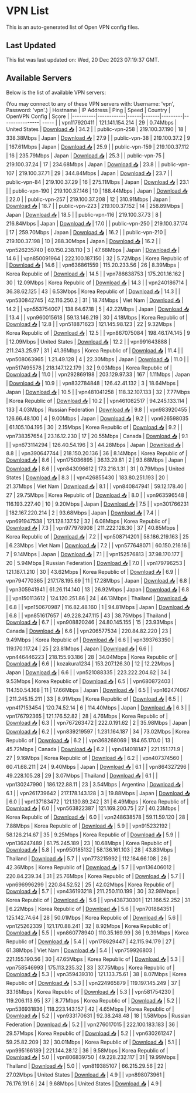 # VPN List

This is an auto-generated list of Open VPN config files.

## Last Updated

This list was last updated on: Wed, 20 Dec 2023 07:19:37 GMT.

## Available Servers

Below is the list of available VPN servers:

(You may connect to any of these VPN servers with: Username: 'vpn', Password: 'vpn'.)
| Hostname | IP Address | Ping | Speed | Country | OpenVPN Config | Score |
|----------|------------|------|-------|---------|----------------| ----- |
| vpn117920411 | 121.141.154.214 | 29 | 0.74Mbps | United States | [Download 📥](./configs/server_0_US.ovpn) | 34.2 |
| public-vpn-258 | 219.100.37.190 | 18 | 338.38Mbps | Japan | [Download 📥](./configs/server_1_JP.ovpn) | 27.9 |
| public-vpn-38 | 219.100.37.2 | 9 | 167.61Mbps | Japan | [Download 📥](./configs/server_2_JP.ovpn) | 25.9 |
| public-vpn-159 | 219.100.37.112 | 16 | 235.79Mbps | Japan | [Download 📥](./configs/server_3_JP.ovpn) | 25.3 |
| public-vpn-75 | 219.100.37.24 | 17 | 234.68Mbps | Japan | [Download 📥](./configs/server_4_JP.ovpn) | 23.8 |
| public-vpn-107 | 219.100.37.71 | 29 | 344.84Mbps | Japan | [Download 📥](./configs/server_5_JP.ovpn) | 23.7 |
| public-vpn-84 | 219.100.37.29 | 16 | 275.11Mbps | Japan | [Download 📥](./configs/server_6_JP.ovpn) | 23.1 |
| public-vpn-190 | 219.100.37.146 | 10 | 188.44Mbps | Japan | [Download 📥](./configs/server_7_JP.ovpn) | 22.0 |
| public-vpn-257 | 219.100.37.208 | 12 | 310.91Mbps | Japan | [Download 📥](./configs/server_8_JP.ovpn) | 18.7 |
| public-vpn-223 | 219.100.37.152 | 14 | 258.89Mbps | Japan | [Download 📥](./configs/server_9_JP.ovpn) | 18.5 |
| public-vpn-116 | 219.100.37.73 | 8 | 216.84Mbps | Japan | [Download 📥](./configs/server_10_JP.ovpn) | 17.0 |
| public-vpn-250 | 219.100.37.174 | 17 | 259.70Mbps | Japan | [Download 📥](./configs/server_11_JP.ovpn) | 16.2 |
| public-vpn-210 | 219.100.37.198 | 10 | 288.30Mbps | Japan | [Download 📥](./configs/server_12_JP.ovpn) | 16.2 |
| vpn526235740 | 60.150.238.110 | 3 | 47.68Mbps | Japan | [Download 📥](./configs/server_13_JP.ovpn) | 14.6 |
| vpn850091964 | 222.100.187.150 | 32 | 5.72Mbps | Korea Republic of | [Download 📥](./configs/server_14_KR.ovpn) | 14.6 |
| vpn636861559 | 115.20.233.56 | 26 | 8.39Mbps | Korea Republic of | [Download 📥](./configs/server_15_KR.ovpn) | 14.5 |
| vpn786638753 | 175.201.16.162 | 30 | 12.09Mbps | Korea Republic of | [Download 📥](./configs/server_16_KR.ovpn) | 14.3 |
| vpn240186714 | 36.38.62.125 | 43 | 6.53Mbps | Korea Republic of | [Download 📥](./configs/server_17_KR.ovpn) | 14.3 |
| vpn530842745 | 42.116.250.2 | 31 | 18.74Mbps | Viet Nam | [Download 📥](./configs/server_18_VN.ovpn) | 14.2 |
| vpn553754007 | 138.64.67.18 | 5 | 42.22Mbps | Japan | [Download 📥](./configs/server_19_JP.ovpn) | 13.4 |
| vpn960015618 | 59.13.146.219 | 30 | 4.18Mbps | Korea Republic of | [Download 📥](./configs/server_20_KR.ovpn) | 12.8 |
| vpn518871623 | 121.145.98.123 | 22 | 9.32Mbps | Korea Republic of | [Download 📥](./configs/server_21_KR.ovpn) | 12.5 |
| vpn867075084 | 198.46.174.145 | 9 | 12.09Mbps | United States | [Download 📥](./configs/server_22_US.ovpn) | 12.2 |
| vpn991643888 | 211.243.25.97 | 31 | 41.36Mbps | Korea Republic of | [Download 📥](./configs/server_23_KR.ovpn) | 11.4 |
| vpn508063965 | 1.21.49.128 | 4 | 22.30Mbps | Japan | [Download 📥](./configs/server_24_JP.ovpn) | 11.0 |
| vpn517495578 | 218.147.122.179 | 32 | 9.03Mbps | Korea Republic of | [Download 📥](./configs/server_25_KR.ovpn) | 11.0 |
| vpn292869198 | 203.129.97.33 | 167 | 1.11Mbps | Japan | [Download 📥](./configs/server_26_JP.ovpn) | 10.9 |
| vpn832784848 | 126.42.41.132 | 3 | 18.64Mbps | Japan | [Download 📥](./configs/server_27_JP.ovpn) | 10.5 |
| vpn481041258 | 118.32.107.133 | 32 | 7.77Mbps | Korea Republic of | [Download 📥](./configs/server_28_KR.ovpn) | 10.2 |
| vpn461082517 | 94.245.133.114 | 133 | 4.03Mbps | Russian Federation | [Download 📥](./configs/server_29_RU.ovpn) | 9.8 |
| vpn983920455 | 126.66.48.100 | 4 | 9.00Mbps | Japan | [Download 📥](./configs/server_30_JP.ovpn) | 9.2 |
| vpn626598035 | 61.105.104.195 | 30 | 2.15Mbps | Korea Republic of | [Download 📥](./configs/server_31_KR.ovpn) | 9.2 |
| vpn738357654 | 23.16.12.230 | 17 | 20.55Mbps | Canada | [Download 📥](./configs/server_32_CA.ovpn) | 9.1 |
| vpn673114294 | 126.40.54.196 | 3 | 44.28Mbps | Japan | [Download 📥](./configs/server_33_JP.ovpn) | 8.8 |
| vpn390647744 | 218.150.20.136 | 36 | 8.14Mbps | Korea Republic of | [Download 📥](./configs/server_34_KR.ovpn) | 8.6 |
| vpn175036895 | 36.13.29.81 | 2 | 93.68Mbps | Japan | [Download 📥](./configs/server_35_JP.ovpn) | 8.6 |
| vpn843096612 | 173.216.1.31 | 31 | 0.79Mbps | United States | [Download 📥](./configs/server_36_US.ovpn) | 8.3 |
| vpn426855430 | 183.80.251.193 | 20 | 21.37Mbps | Viet Nam | [Download 📥](./configs/server_37_VN.ovpn) | 8.1 |
| vpn840847941 | 59.12.178.40 | 27 | 29.75Mbps | Korea Republic of | [Download 📥](./configs/server_38_KR.ovpn) | 8.0 |
| vpn963596548 | 116.193.227.40 | 10 | 9.20Mbps | Japan | [Download 📥](./configs/server_39_JP.ovpn) | 7.5 |
| vpn301766231 | 182.167.220.214 | 2 | 93.68Mbps | Japan | [Download 📥](./configs/server_40_JP.ovpn) | 7.4 |
| vpn691947538 | 121.128.137.52 | 32 | 6.08Mbps | Korea Republic of | [Download 📥](./configs/server_41_KR.ovpn) | 7.3 |
| vpn977978908 | 211.222.128.30 | 37 | 40.85Mbps | Korea Republic of | [Download 📥](./configs/server_42_KR.ovpn) | 7.2 |
| vpn508714201 | 58.186.219.163 | 25 | 6.23Mbps | Viet Nam | [Download 📥](./configs/server_43_VN.ovpn) | 7.2 |
| vpn577648071 | 60.150.216.16 | 7 | 9.14Mbps | Japan | [Download 📥](./configs/server_44_JP.ovpn) | 7.1 |
| vpn152576813 | 37.98.170.177 | 20 | 5.94Mbps | Russian Federation | [Download 📥](./configs/server_45_RU.ovpn) | 7.0 |
| vpn179796253 | 121.187.1.210 | 30 | 43.62Mbps | Korea Republic of | [Download 📥](./configs/server_46_KR.ovpn) | 6.9 |
| vpn794770365 | 217.178.195.69 | 11 | 17.28Mbps | Japan | [Download 📥](./configs/server_47_JP.ovpn) | 6.8 |
| vpn305941941 | 61.26.114.140 | 13 | 26.92Mbps | Japan | [Download 📥](./configs/server_48_JP.ovpn) | 6.8 |
| vpn150113612 | 124.120.251.86 | 24 | 46.13Mbps | Thailand | [Download 📥](./configs/server_49_TH.ovpn) | 6.8 |
| vpn150670987 | 116.82.48.160 | 1 | 94.81Mbps | Japan | [Download 📥](./configs/server_50_JP.ovpn) | 6.8 |
| vpn851617657 | 49.228.247.115 | 43 | 38.75Mbps | Thailand | [Download 📥](./configs/server_51_TH.ovpn) | 6.7 |
| vpn908820246 | 24.80.145.155 | 15 | 23.93Mbps | Canada | [Download 📥](./configs/server_52_CA.ovpn) | 6.6 |
| vpn206577534 | 220.84.82.220 | 23 | 9.49Mbps | Korea Republic of | [Download 📥](./configs/server_53_KR.ovpn) | 6.6 |
| vpn393763350 | 119.170.117.24 | 25 | 23.81Mbps | Japan | [Download 📥](./configs/server_54_JP.ovpn) | 6.6 |
| vpn446446223 | 218.155.93.186 | 28 | 34.04Mbps | Korea Republic of | [Download 📥](./configs/server_55_KR.ovpn) | 6.6 |
| kozakura1234 | 153.207.126.30 | 12 | 12.22Mbps | Japan | [Download 📥](./configs/server_56_JP.ovpn) | 6.6 |
| vpn521088335 | 223.222.204.62 | 34 | 9.53Mbps | Korea Republic of | [Download 📥](./configs/server_57_KR.ovpn) | 6.5 |
| vpn680872403 | 114.150.54.168 | 11 | 17.66Mbps | Japan | [Download 📥](./configs/server_58_JP.ovpn) | 6.5 |
| vpn162474067 | 211.245.15.211 | 33 | 8.91Mbps | Korea Republic of | [Download 📥](./configs/server_59_KR.ovpn) | 6.5 |
| vpn417153454 | 120.74.52.14 | 6 | 114.40Mbps | Japan | [Download 📥](./configs/server_60_JP.ovpn) | 6.3 |
| vpn176792365 | 121.176.52.82 | 28 | 4.76Mbps | Korea Republic of | [Download 📥](./configs/server_61_KR.ovpn) | 6.3 |
| vpn767263472 | 222.0.191.62 | 2 | 35.98Mbps | Japan | [Download 📥](./configs/server_62_JP.ovpn) | 6.2 |
| vpn839219597 | 1.231.164.187 | 34 | 73.02Mbps | Korea Republic of | [Download 📥](./configs/server_63_KR.ovpn) | 6.2 |
| vpn368268069 | 184.65.170.0 | 13 | 45.72Mbps | Canada | [Download 📥](./configs/server_64_CA.ovpn) | 6.2 |
| vpn414018147 | 221.151.171.9 | 27 | 9.16Mbps | Korea Republic of | [Download 📥](./configs/server_65_KR.ovpn) | 6.2 |
| vpn407374560 | 60.41.68.211 | 24 | 9.40Mbps | Japan | [Download 📥](./configs/server_66_JP.ovpn) | 6.1 |
| vpn864327296 | 49.228.105.28 | 29 | 3.07Mbps | Thailand | [Download 📥](./configs/server_67_TH.ovpn) | 6.1 |
| vpn130247990 | 186.122.88.11 | 23 | 3.54Mbps | Argentina | [Download 📥](./configs/server_68_AR.ovpn) | 6.1 |
| vpn261739642 | 217.178.143.128 | 3 | 19.88Mbps | Japan | [Download 📥](./configs/server_69_JP.ovpn) | 6.0 |
| vpn137183472 | 121.130.89.242 | 31 | 6.49Mbps | Korea Republic of | [Download 📥](./configs/server_70_KR.ovpn) | 6.0 |
| vpn563822387 | 121.169.200.75 | 27 | 40.23Mbps | Korea Republic of | [Download 📥](./configs/server_71_KR.ovpn) | 6.0 |
| vpn248638578 | 59.11.59.120 | 28 | 7.88Mbps | Korea Republic of | [Download 📥](./configs/server_72_KR.ovpn) | 5.9 |
| vpn915232192 | 58.126.214.67 | 35 | 9.25Mbps | Korea Republic of | [Download 📥](./configs/server_73_KR.ovpn) | 5.9 |
| vpn136247489 | 61.75.245.189 | 23 | 10.68Mbps | Korea Republic of | [Download 📥](./configs/server_74_KR.ovpn) | 5.8 |
| vpn950185132 | 58.136.161.103 | 28 | 43.83Mbps | Thailand | [Download 📥](./configs/server_75_TH.ovpn) | 5.7 |
| vpn773215992 | 112.184.66.108 | 26 | 42.36Mbps | Korea Republic of | [Download 📥](./configs/server_76_KR.ovpn) | 5.7 |
| vpn136406012 | 220.84.239.34 | 31 | 25.76Mbps | Korea Republic of | [Download 📥](./configs/server_77_KR.ovpn) | 5.7 |
| vpn696996299 | 220.84.52.52 | 25 | 42.02Mbps | Korea Republic of | [Download 📥](./configs/server_78_KR.ovpn) | 5.7 |
| vpn436193218 | 211.250.110.199 | 30 | 32.98Mbps | Korea Republic of | [Download 📥](./configs/server_79_KR.ovpn) | 5.6 |
| vpn438730301 | 121.166.52.252 | 31 | 6.22Mbps | Korea Republic of | [Download 📥](./configs/server_80_KR.ovpn) | 5.6 |
| vpn701884351 | 125.142.74.64 | 28 | 50.01Mbps | Korea Republic of | [Download 📥](./configs/server_81_KR.ovpn) | 5.6 |
| vpn125262339 | 121.170.88.241 | 32 | 8.92Mbps | Korea Republic of | [Download 📥](./configs/server_82_KR.ovpn) | 5.5 |
| vpn860778940 | 110.35.169.99 | 36 | 9.39Mbps | Korea Republic of | [Download 📥](./configs/server_83_KR.ovpn) | 5.4 |
| vpn178629447 | 42.115.94.179 | 27 | 61.38Mbps | Viet Nam | [Download 📥](./configs/server_84_VN.ovpn) | 5.4 |
| vpn759926803 | 221.155.190.56 | 30 | 47.65Mbps | Korea Republic of | [Download 📥](./configs/server_85_KR.ovpn) | 5.3 |
| vpn758546993 | 175.113.235.32 | 33 | 37.75Mbps | Korea Republic of | [Download 📥](./configs/server_86_KR.ovpn) | 5.3 |
| vpn359439310 | 121.133.75.61 | 38 | 8.07Mbps | Korea Republic of | [Download 📥](./configs/server_87_KR.ovpn) | 5.3 |
| vpn224965879 | 119.197.145.249 | 37 | 33.16Mbps | Korea Republic of | [Download 📥](./configs/server_88_KR.ovpn) | 5.3 |
| vpn581754230 | 119.206.113.95 | 37 | 8.77Mbps | Korea Republic of | [Download 📥](./configs/server_89_KR.ovpn) | 5.2 |
| vpn536931836 | 118.223.143.157 | 42 | 4.65Mbps | Korea Republic of | [Download 📥](./configs/server_90_KR.ovpn) | 5.2 |
| vpn933170631 | 92.38.248.48 | 18 | 1.58Mbps | Russian Federation | [Download 📥](./configs/server_91_RU.ovpn) | 5.2 |
| vpn276017015 | 222.100.183.183 | 36 | 29.57Mbps | Korea Republic of | [Download 📥](./configs/server_92_KR.ovpn) | 5.2 |
| vpn630261247 | 59.25.82.209 | 32 | 30.01Mbps | Korea Republic of | [Download 📥](./configs/server_93_KR.ovpn) | 5.1 |
| vpn995166189 | 221.144.28.12 | 36 | 9.58Mbps | Korea Republic of | [Download 📥](./configs/server_94_KR.ovpn) | 5.0 |
| vpn806839750 | 49.228.232.117 | 31 | 19.99Mbps | Thailand | [Download 📥](./configs/server_95_TH.ovpn) | 5.0 |
| vpn819385107 | 66.215.29.56 | 22 | 27.02Mbps | United States | [Download 📥](./configs/server_96_US.ovpn) | 4.9 |
| vpn898073961 | 76.176.191.6 | 24 | 9.68Mbps | United States | [Download 📥](./configs/server_97_US.ovpn) | 4.9 |
